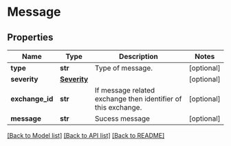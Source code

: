 # Message

## Properties
Name | Type | Description | Notes
------------ | ------------- | ------------- | -------------
**type** | **str** | Type of message. | [optional] 
**severity** | [**Severity**](Severity.md) |  | [optional] 
**exchange_id** | **str** | If message related exchange then identifier of this exchange. | [optional] 
**message** | **str** | Sucess message | [optional] 

[[Back to Model list]](../README.md#documentation-for-models) [[Back to API list]](../README.md#documentation-for-api-endpoints) [[Back to README]](../README.md)


